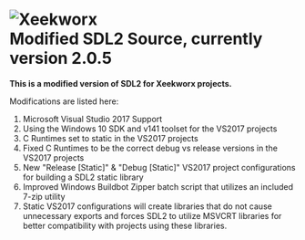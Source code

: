 ![Xeekworx](http://xeekworx.com/images/github/xeekworx_logo.png) <br />
Modified SDL2 Source, currently version 2.0.5
===========

**This is a modified version of SDL2 for Xeekworx projects.**

Modifications are listed here:
1. Microsoft Visual Studio 2017 Support
2. Using the Windows 10 SDK and v141 toolset for the VS2017 projects
3. C Runtimes set to static in the VS2017 projects
4. Fixed C Runtimes to be the correct debug vs release versions in the VS2017 projects
5. New "Release [Static]" & "Debug [Static]" VS2017 project configurations for building a SDL2 static library
6. Improved Windows Buildbot Zipper batch script that utilizes an included 7-zip utility
7. Static VS2017 configurations will create libraries that do not cause unnecessary exports and forces SDL2 to utilize MSVCRT libraries for better compatibility with projects using these libraries.

